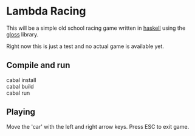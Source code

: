 # Lambda Racing

This will be a simple old school racing game written in [haskell](https://www.haskell.org/) using the
[gloss](http://hackage.haskell.org/package/gloss) library.

Right now this is just a test and no actual game is available yet.

## Compile and run

cabal install  
cabal build  
cabal run

## Playing

Move the 'car' with the left and right arrow keys. Press ESC to exit game.
